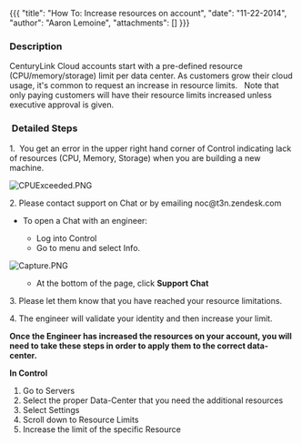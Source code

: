 {{{
  "title": "How To: Increase resources on account",
  "date": "11-22-2014",
  "author": "Aaron Lemoine",
  "attachments": []
}}}

<h3>Description&nbsp;</h3>
<p>CenturyLink Cloud accounts start with a pre-defined resource (CPU/memory/storage) limit per data center. As customers grow their cloud usage, it's common to request an increase in resource limits.&nbsp; &nbsp;Note that only paying customers will have
  their resource limits increased unless executive approval is given.</p>
<h3>&nbsp;Detailed Steps</h3>
<p>1. &nbsp;You get an error in the upper right hand corner of Control indicating lack of resources (CPU, Memory, Storage) when you are building a new machine.&nbsp;</p>
<p><img src="https://t3n.zendesk.com/attachments/token/lXSL4VPNW8yC7wRFVPzLhh5kE/?name=CPUExceeded.PNG" alt="CPUExceeded.PNG" />
</p>
<p>2. Please contact support on Chat or by emailing&nbsp;noc@t3n.zendesk.com</p>
<ul>
  <li>To open a Chat with an engineer: </li>
  <ul>
    <li>Log into Control</li>
    <li>Go to menu and select Info.&nbsp;</li>
  </ul>
</ul>
<p><img src="https://t3n.zendesk.com/attachments/token/JYVhFf35QN9OzgBHyjLMyEdql/?name=Capture.PNG" alt="Capture.PNG" />
</p>
<ul>
  <ul>
    <li>At the bottom of the page, click <strong>Support Chat</strong>
    </li>
  </ul>
</ul>
<p>3. Please let them know that you have reached your resource limitations.&nbsp;</p>
<p>4. The engineer will validate your identity and then increase your limit.&nbsp;</p>
<p><strong>Once the Engineer has increased the resources on your account, you will need to take these steps in order to apply them to the correct data-center.&nbsp;</strong>
</p>
<p><strong>In Control</strong></p>
<ol>
  <li>Go to Servers&nbsp;</li>
  <li>Select the proper Data-Center that you need the additional resources</li>
  <li>Select Settings</li>
  <li>Scroll down to Resource Limits</li>
  <li>Increase the limit of the specific Resource</li>
</ol>